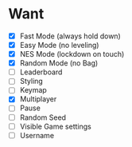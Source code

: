 # Want
- [x] Fast Mode (always hold down)
- [x] Easy Mode (no leveling)
- [x] NES Mode (lockdown on touch)
- [x] Random Mode (no Bag)
- [ ] Leaderboard
- [ ] Styling
- [ ] Keymap
- [x] Multiplayer 
- [ ] Pause
- [ ] Random Seed
- [ ] Visible Game settings
- [ ] Username
